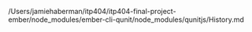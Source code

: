 /Users/jamiehaberman/itp404/itp404-final-project-ember/node_modules/ember-cli-qunit/node_modules/qunitjs/History.md
